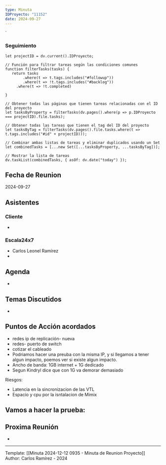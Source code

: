 ```yaml
---
type: Minuta
IDProyecto: "11152"
date: 2024-09-27
---
```

`

### Seguimiento

```dataviewjs
let projectID = dv.current().IDProyecto;

// Función para filtrar tareas según las condiciones comunes
function filterTasks(tasks) {
   return tasks
        .where(t => t.tags.includes("#followup"))
        .where(t => !t.tags.includes("#backlog"))
     .where(t => !t.completed)
        
}

// Obtener todas las páginas que tienen tareas relacionadas con el ID del proyecto
let tasksByProperty = filterTasks(dv.pages().where(p => p.IDProyecto === projectID).file.tasks);

// Obtener todas las tareas que tienen el tag del ID del proyecto
let tasksByTag = filterTasks(dv.pages().file.tasks.where(t => t.tags.includes("#id" + projectID)));

// Combinar ambas listas de tareas y eliminar duplicados usando un Set
let combinedTasks = [...new Set([...tasksByProperty, ...tasksByTag])];

// Mostrar la lista de tareas
dv.taskList(combinedTasks, { asOf: dv.date("today") });
 ```
## Fecha de Reunion
2024-09-27

## Asistentes

### Cliente
* 
### Escala24x7
- Carlos Leonel Ramírez
-  

## Agenda
* 
## Temas Discutidos
*  

## Puntos de Acción acordados
- redes ip de replicación- nueva
- redes- puerto de switch
- cotizar el cableado
- Podriamos hacer una preuba con la misma IP, y si llegamos a tener algun impacto, poemos ver si existe algun impacto.
- Ancho de banda: 1GB internet + 1G dedicado
- Segun Kindryl dice que con 1G va demorar demasiado


Riesgos:
- Latencia en la sincronizacion de las VTL
- Espacio y cpu por la isntalacion de Mimix

Vamos a hacer la prueba:
- 
## Proxima Reunión
*   

---
Template: [[Minuta 2024-12-12 0935 - Minuta de Reunion Proyecto]]
Author: Carlos Ramírez - 2024
